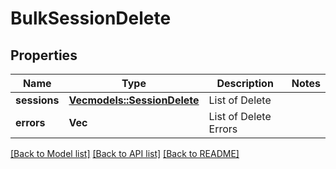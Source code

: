 # BulkSessionDelete

## Properties

Name | Type | Description | Notes
------------ | ------------- | ------------- | -------------
**sessions** | [**Vec<models::SessionDelete>**](SessionDelete.md) | List of Delete | 
**errors** | **Vec<String>** | List of Delete Errors | 

[[Back to Model list]](../README.md#documentation-for-models) [[Back to API list]](../README.md#documentation-for-api-endpoints) [[Back to README]](../README.md)


